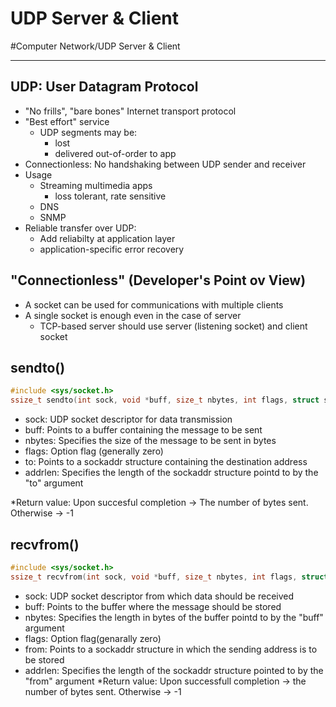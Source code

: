 # UDP Server & Client
#Computer Network/UDP Server & Client

---

## UDP: User Datagram Protocol
- "No frills", "bare bones" Internet transport protocol
- "Best effort" service
    - UDP segments may be:
        - lost
        - delivered out-of-order to app
- Connectionless: No handshaking between UDP sender and receiver
- Usage
    - Streaming multimedia apps
        - loss tolerant, rate sensitive
    - DNS
    - SNMP
- Reliable transfer over UDP:
    - Add reliabilty at application layer
    - application-specific error recovery

## "Connectionless" (Developer's Point ov View)
- A socket can be used for communications with multiple clients
- A single socket is enough even in the case of server
    - TCP-based server should use server (listening socket) and client socket

## sendto()
```c
#include <sys/socket.h>
ssize_t sendto(int sock, void *buff, size_t nbytes, int flags, struct sockaddr *to, socklen_t addrlen);
```
- sock: UDP socket descriptor for data transmission
- buff: Points to a buffer containing the message to be sent
- nbytes: Specifies the size of the message to  be sent in bytes
- flags: Option flag (generally zero)
- to: Points to a sockaddr structure containing the destination address
- addrlen: Specifies the length of the sockaddr structure pointd to by the "to" argument

*Return value: Upon succesful completion -> The number of bytes sent. Otherwise -> -1

## recvfrom()
```c
#include <sys/socket.h>
ssize_t recvfrom(int sock, void *buff, size_t nbytes, int flags, struct sockaddr *from, socklen_t addrlen);
```
- sock: UDP socket descriptor from which data should be received
- buff: Points to the buffer where the message should be stored
- nbytes: Specifies the length in bytes of the buffer pointd to by the "buff" argument
- flags: Option flag(genarally zero)
- from: Points to a sockaddr structure in which the sending address is to be stored
- addrlen: Specifies the length of the sockaddr structure pointed to by the "from" argument
*Return value: Upon successfull completion -> the number of bytes sent. Otherwise -> -1